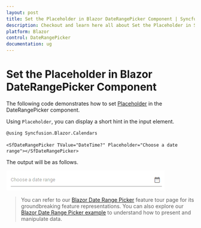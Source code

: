 ```yaml
---
layout: post
title: Set the Placeholder in Blazor DateRangePicker Component | Syncfusion
description: Checkout and learn here all about Set the Placeholder in Syncfusion Blazor DateRangePicker component and more.
platform: Blazor
control: DateRangePicker
documentation: ug
---
```


# Set the Placeholder in Blazor DateRangePicker Component

The following code demonstrates how to set [Placeholder](https://help.syncfusion.com/cr/blazor/Syncfusion.Blazor.Calendars.SfDateRangePicker.html#Syncfusion_Blazor_Calendars_SfDateRangePicker_Placeholder) in the DateRangePicker component.

Using `Placeholder`, you can display a short hint in the input element.

```cshtml
@using Syncfusion.Blazor.Calendars

<SfDateRangePicker TValue="DateTime?" Placeholder="Choose a date range"></SfDateRangePicker>
```

The output will be as follows.

![DateRangePicker](../images/placeholder.png)

> You can refer to our [Blazor Date Range Picker](https://www.syncfusion.com/blazor-components/blazor-daterangepicker) feature tour page for its groundbreaking feature representations. You can also explore our [Blazor Date Range Picker example](https://blazor.syncfusion.com/demos/daterangepicker/default-functionalities?theme=bootstrap4) to understand how to present and manipulate data.